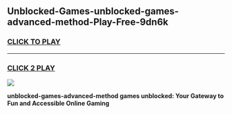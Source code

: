 
## Unblocked-Games-unblocked-games-advanced-method-Play-Free-9dn6k
<h3>
<a href="https://premium76.site?title=unblocked-games-advanced-method&ref=24M">CLICK TO PLAY</a></h3>
<hr>

<h3>
<a href="https://premium76.site?title=unblocked-games-advanced-method&ref=24M">CLICK 2 PLAY</a>
  
</h3>

<a href="https://premium76.site?title=unblocked-games-advanced-method&ref=24M"><img src="https://clearcache.store/games.png"></a>


**unblocked-games-advanced-method games unblocked: Your Gateway to Fun and Accessible Online Gaming**
